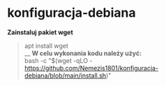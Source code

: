 # konfiguracja-debiana 

**Zainstaluj pakiet wget**<br />
>apt install wget<br />__
**W celu wykonania kodu należy użyć:**<br />
> bash -c "$(wget -qLO - https://github.com/Nemezis1801/konfiguracja-debiana/blob/main/install.sh)"
